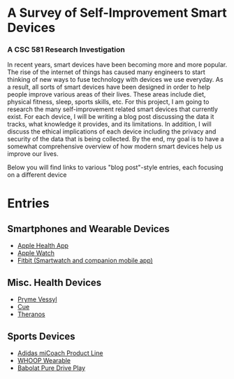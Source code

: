 # A Survey of Self-Improvement Smart Devices
### A CSC 581 Research Investigation

In recent years, smart devices have been becoming more and more popular. The rise of the internet of things has caused many engineers to start thinking of new ways to fuse technology with devices we use everyday. As a result, all sorts of smart devices have been designed in order to help people improve various areas of their lives. These areas include diet, physical fitness, sleep, sports skills, etc. For this project, I am going to research the many self-improvement related smart devices that currently exist. For each device, I will be writing a blog post discussing the data it tracks, what knowledge it provides, and its limitations. In addition, I will discuss the ethical implications of each device including the privacy and security of the data that is being collected. By the end, my goal is to have a somewhat comprehensive overview of how modern smart devices help us improve our lives.

Below you will find links to various "blog post"-style entries, each focusing on a different device

# Entries

## Smartphones and Wearable Devices
- [Apple Health App](url)
- [Apple Watch](url)
- [Fitbit (Smartwatch and companion mobile app)](url)
## Misc. Health Devices
- [Pryme Vessyl](url)
- [Cue](url)
- [Theranos](url)
## Sports Devices
- [Adidas miCoach Product Line](url)
- [WHOOP Wearable](url)
- [Babolat Pure Drive Play](url)
